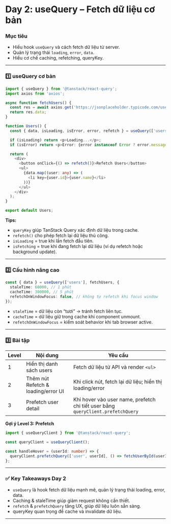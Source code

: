 # **Day 2: useQuery – Fetch dữ liệu cơ bản**

### **Mục tiêu**

* Hiểu hook `useQuery` và cách fetch dữ liệu từ server.
* Quản lý trạng thái `loading`, `error`, `data`.
* Hiểu cơ chế caching, refetching, queryKey.

---

### **1️⃣ useQuery cơ bản**

```ts
import { useQuery } from '@tanstack/react-query';
import axios from 'axios';

async function fetchUsers() {
  const res = await axios.get('https://jsonplaceholder.typicode.com/users');
  return res.data;
}

function Users() {
  const { data, isLoading, isError, error, refetch } = useQuery(['users'], fetchUsers);

  if (isLoading) return <p>Loading...</p>;
  if (isError) return <p>Error: {error instanceof Error ? error.message : 'Unknown'}</p>;

  return (
    <div>
      <button onClick={() => refetch()}>Refetch Users</button>
      <ul>
        {data.map((user: any) => (
          <li key={user.id}>{user.name}</li>
        ))}
      </ul>
    </div>
  );
}

export default Users;
```

**Tips:**

* `queryKey` giúp TanStack Query xác định dữ liệu trong cache.
* `refetch()` cho phép fetch lại dữ liệu thủ công.
* `isLoading` = true khi lần fetch đầu tiên.
* `isFetching` = true khi đang fetch lại dữ liệu (ví dụ refetch hoặc background update).

---

### **2️⃣ Cấu hình nâng cao**

```ts
const { data } = useQuery(['users'], fetchUsers, {
  staleTime: 60000, // 1 phút
  cacheTime: 300000, // 5 phút
  refetchOnWindowFocus: false, // không tự refetch khi focus window
});
```

* `staleTime` = dữ liệu còn “tươi” → tránh fetch liên tục.
* `cacheTime` = dữ liệu giữ trong cache khi component unmount.
* `refetchOnWindowFocus` = kiểm soát behavior khi tab browser active.

---

### **3️⃣ Bài tập**

| Level | Nội dung                            | Yêu cầu                                                                          |
| ----- | ----------------------------------- | -------------------------------------------------------------------------------- |
| 1     | Hiển thị danh sách users            | Fetch dữ liệu từ API và render `<ul>`                                            |
| 2     | Thêm nút Refetch & loading/error UI | Khi click nút, fetch lại dữ liệu; hiển thị loading/error                         |
| 3     | Prefetch user detail                | Khi hover vào user name, prefetch chi tiết user bằng `queryClient.prefetchQuery` |

**Gợi ý Level 3: Prefetch**

```ts
import { useQueryClient } from '@tanstack/react-query';

const queryClient = useQueryClient();

const handleHover = (userId: number) => {
  queryClient.prefetchQuery(['user', userId], () => fetchUserById(userId));
};
```

---

### ✅ **Key Takeaways Day 2**

* `useQuery` là hook fetch dữ liệu mạnh mẽ, quản lý trạng thái loading, error, data.
* Caching & staleTime giúp giảm request không cần thiết.
* `refetch` & `prefetchQuery` tăng UX, giúp dữ liệu luôn sẵn sàng.
* queryKey quan trọng để cache và invalidate dữ liệu.

---